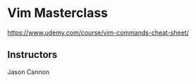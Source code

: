 # Vim Masterclass

https://www.udemy.com/course/vim-commands-cheat-sheet/

## Instructors
Jason Cannon
